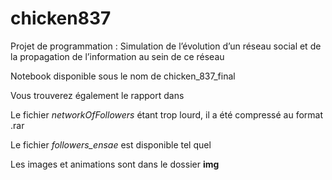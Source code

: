 # chicken837
Projet de programmation :   Simulation de l’évolution d’un réseau social et de la propagation de l’information au sein de ce réseau

Notebook disponible sous le nom de chicken_837_final

Vous trouverez également le rapport dans

Le fichier *networkOfFollowers* étant trop lourd, il a été compressé au format .rar

Le fichier *followers_ensae* est disponible tel quel

Les images et animations sont dans le dossier **img**
